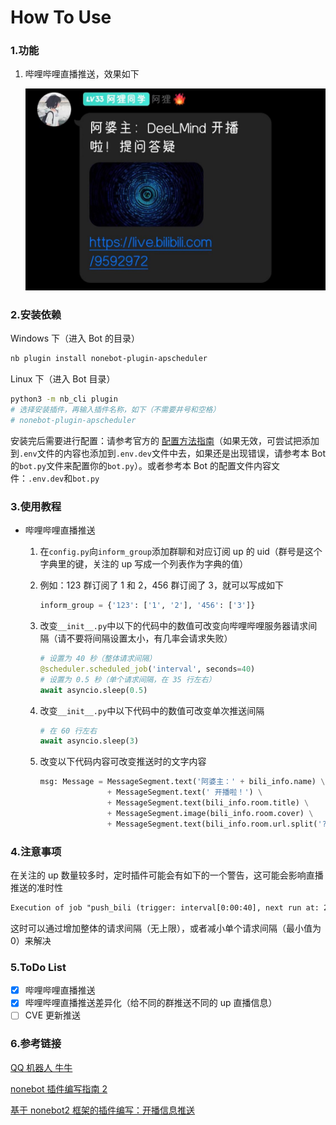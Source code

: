 # How To Use

### 1.功能

1. 哔哩哔哩直播推送，效果如下

   ![bili_live](../../../img/bili_live.jpg)


### 2.安装依赖

Windows 下（进入 Bot 的目录）

```bash
nb plugin install nonebot-plugin-apscheduler
```

Linux 下（进入 Bot 目录）

```bash
python3 -m nb_cli plugin
# 选择安装插件，再输入插件名称，如下（不需要井号和空格）
# nonebot-plugin-apscheduler
```

安装完后需要进行配置：请参考官方的 [配置方法指南](https://v2.nonebot.dev/docs/advanced/scheduler)（如果无效，可尝试把添加到`.env`文件的内容也添加到`.env.dev`文件中去，如果还是出现错误，请参考本 Bot 的`bot.py`文件来配置你的`bot.py`）。或者参考本 Bot 的配置文件内容文件：`.env.dev`和`bot.py`

### 3.使用教程

- 哔哩哔哩直播推送
   1. 在`config.py`向`inform_group`添加群聊和对应订阅 up 的 uid（群号是这个字典里的键，关注的 up 写成一个列表作为字典的值）

   2. 例如：123 群订阅了 1 和 2，456 群订阅了 3，就可以写成如下

      ```python
      inform_group = {'123': ['1', '2'], '456': ['3']}
      ```
   
   3. 改变`__init__.py`中以下的代码中的数值可改变向哔哩哔哩服务器请求间隔（请不要将间隔设置太小，有几率会请求失败）
   
      ```python
      # 设置为 40 秒（整体请求间隔）
      @scheduler.scheduled_job('interval', seconds=40)
      # 设置为 0.5 秒（单个请求间隔，在 35 行左右）
      await asyncio.sleep(0.5)
      ```
   
   4. 改变`__init__.py`中以下代码中的数值可改变单次推送间隔
   
      ```python
      # 在 60 行左右
      await asyncio.sleep(3)
      ```
   
   5. 改变以下代码内容可改变推送时的文字内容
   
      ```python
      msg: Message = MessageSegment.text('阿婆主：' + bili_info.name) \
                     + MessageSegment.text(' 开播啦！') \
                     + MessageSegment.text(bili_info.room.title) \
                     + MessageSegment.image(bili_info.room.cover) \
                     + MessageSegment.text(bili_info.room.url.split('?')[0])
      ```

### 4.注意事项

在关注的 up 数量较多时，定时插件可能会有如下的一个警告，这可能会影响直播推送的准时性

```txt
Execution of job "push_bili (trigger: interval[0:00:40], next run at: 2022-05-03 11:08:31 CST)" skipped: maximum number of running instances reached (1)
```

这时可以通过增加整体的请求间隔（无上限），或者减小单个请求间隔（最小值为 0）来解决

### 5.ToDo List

- [x] 哔哩哔哩直播推送
- [x] 哔哩哔哩直播推送差异化（给不同的群推送不同的 up 直播信息）
- [ ] CVE 更新推送

### 6.参考链接

[QQ 机器人 牛牛](https://github.com/InvoluteHell/Pallas-Bot)

[nonebot 插件编写指南 2](https://blog.csdn.net/a1255652/article/details/118740313)

[基于 nonebot2 框架的插件编写：开播信息推送](https://kusarinoshojo.space/2022/01/18/nonebot2-python-api/)
